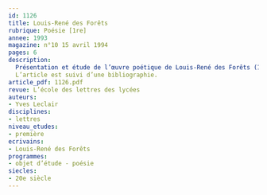 ```yaml
---
id: 1126
title: Louis-René des Forêts
rubrique: Poésie [1re]
annee: 1993
magazine: n°10 15 avril 1994
pages: 6
description: 
  Présentation et étude de l’œuvre poétique de Louis-René des Forêts (1918-2001) : mise en scène des rapports de l’être et du langage, poésie de l’échec…
  L’article est suivi d’une bibliographie.
article_pdf: 1126.pdf
revue: L’école des lettres des lycées
auteurs:
- Yves Leclair
disciplines:
- lettres
niveau_etudes:
- première
ecrivains:
- Louis-René des Forêts
programmes:
- objet d’étude - poésie
siecles:
- 20e siècle
---
```

